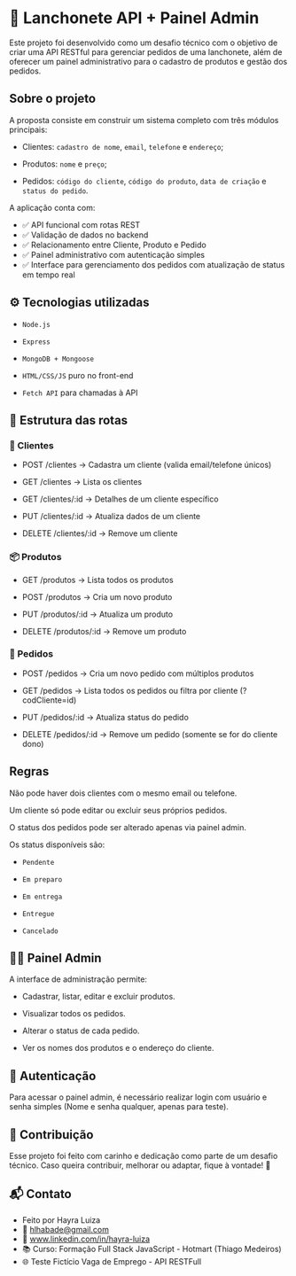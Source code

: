 # 🍟 Lanchonete API + Painel Admin 
Este projeto foi desenvolvido como um desafio técnico com o objetivo de criar uma API RESTful para gerenciar pedidos de uma lanchonete, além de oferecer um painel administrativo para o cadastro de produtos e gestão dos pedidos.

## Sobre o projeto
A proposta consiste em construir um sistema completo com três módulos principais:

- Clientes: `cadastro de nome`, `email`, `telefone` e `endereço`;

- Produtos: `nome` e `preço`;

- Pedidos: `código do cliente`, `código do produto`, `data de criação` e `status do pedido`.

A aplicação conta com:

- ✅ API funcional com rotas REST
- ✅ Validação de dados no backend
- ✅ Relacionamento entre Cliente, Produto e Pedido
- ✅ Painel administrativo com autenticação simples
- ✅ Interface para gerenciamento dos pedidos com atualização de status em tempo real

## ⚙️ Tecnologias utilizadas
- `Node.js`

- `Express`

- `MongoDB + Mongoose`

- `HTML/CSS/JS` puro no front-end

- `Fetch API` para chamadas à API

## 🔗 Estrutura das rotas

### 👤 Clientes
- POST /clientes → Cadastra um cliente (valida email/telefone únicos)

- GET /clientes → Lista os clientes

- GET /clientes/:id → Detalhes de um cliente específico

- PUT /clientes/:id → Atualiza dados de um cliente

- DELETE /clientes/:id → Remove um cliente

### 📦 Produtos
- GET /produtos → Lista todos os produtos

- POST /produtos → Cria um novo produto

- PUT /produtos/:id → Atualiza um produto

- DELETE /produtos/:id → Remove um produto
  
### 🧾 Pedidos
- POST /pedidos → Cria um novo pedido com múltiplos produtos

- GET /pedidos → Lista todos os pedidos ou filtra por cliente (?codCliente=id)

- PUT /pedidos/:id → Atualiza status do pedido

- DELETE /pedidos/:id → Remove um pedido (somente se for do cliente dono)

## Regras 
Não pode haver dois clientes com o mesmo email ou telefone.

Um cliente só pode editar ou excluir seus próprios pedidos.

O status dos pedidos pode ser alterado apenas via painel admin.

Os status disponíveis são:

- `Pendente`

- `Em preparo`

- `Em entrega`

- `Entregue`

- `Cancelado`

## 👩‍💻 Painel Admin
A interface de administração permite:

- Cadastrar, listar, editar e excluir produtos.

- Visualizar todos os pedidos.

- Alterar o status de cada pedido.

- Ver os nomes dos produtos e o endereço do cliente.

## 🔐 Autenticação
Para acessar o painel admin, é necessário realizar login com usuário e senha simples (Nome e senha qualquer, apenas para teste).

## 🤝 Contribuição
Esse projeto foi feito com carinho e dedicação como parte de um desafio técnico. Caso queira contribuir, melhorar ou adaptar, fique à vontade! 💬

## 📬 Contato
- Feito por Hayra Luiza
- 📧 hlhabade@gmail.com
- 💼 www.linkedin.com/in/hayra-luiza
- 📚 Curso: Formação Full Stack JavaScript - Hotmart (Thiago Medeiros)
- 🌐 Teste Fictício Vaga de Emprego - API RESTFull
